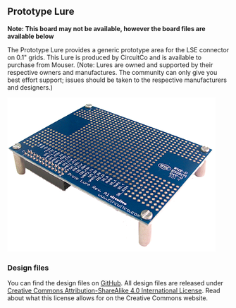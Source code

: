 ## Prototype Lure

**Note: This board may not be available, however the board files are available below**

The Prototype Lure provides a generic prototype area for the LSE connector on 0.1" grids.
This Lure is produced by CircuitCo and is available to purchase from Mouser. (Note: Lures are owned and supported by their respective owners and manufactures. The community can only give you best effort support; issues should be taken to the respective manufacturers and designers.)

![Prototype Lure](pages/prototype-lure/ProtoLure-SlantedSide01-650.png)

### Design files

You can find the design files on [GitHub](). All design files are released under
[Creative Commons Attribution-ShareAlike 4.0 International License](http://creativecommons.org/licenses/by-sa/4.0/).
Read about what this license allows for on the Creative Commons website.
